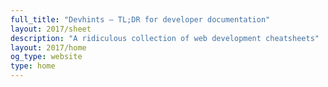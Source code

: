 ```yaml
---
full_title: "Devhints — TL;DR for developer documentation"
layout: 2017/sheet
description: "A ridiculous collection of web development cheatsheets"
layout: 2017/home
og_type: website
type: home
---
```

